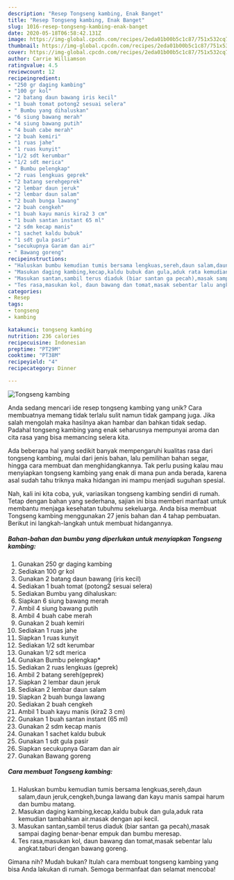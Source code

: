 ```yaml
---
description: "Resep Tongseng kambing, Enak Banget"
title: "Resep Tongseng kambing, Enak Banget"
slug: 1016-resep-tongseng-kambing-enak-banget
date: 2020-05-18T06:58:42.131Z
image: https://img-global.cpcdn.com/recipes/2eda01b00b5c1c87/751x532cq70/tongseng-kambing-foto-resep-utama.jpg
thumbnail: https://img-global.cpcdn.com/recipes/2eda01b00b5c1c87/751x532cq70/tongseng-kambing-foto-resep-utama.jpg
cover: https://img-global.cpcdn.com/recipes/2eda01b00b5c1c87/751x532cq70/tongseng-kambing-foto-resep-utama.jpg
author: Carrie Williamson
ratingvalue: 4.5
reviewcount: 12
recipeingredient:
- "250 gr daging kambing"
- "100 gr kol"
- "2 batang daun bawang iris kecil"
- "1 buah tomat potong2 sesuai selera"
- " Bumbu yang dihaluskan"
- "6 siung bawang merah"
- "4 siung bawang putih"
- "4 buah cabe merah"
- "2 buah kemiri"
- "1 ruas jahe"
- "1 ruas kunyit"
- "1/2 sdt kerumbar"
- "1/2 sdt merica"
- " Bumbu pelengkap"
- "2 ruas lengkuas geprek"
- "2 batang serehgeprek"
- "2 lembar daun jeruk"
- "2 lembar daun salam"
- "2 buah bunga lawang"
- "2 buah cengkeh"
- "1 buah kayu manis kira2 3 cm"
- "1 buah santan instant 65 ml"
- "2 sdm kecap manis"
- "1 sachet kaldu bubuk"
- "1 sdt gula pasir"
- "secukupnya Garam dan air"
- " Bawang goreng"
recipeinstructions:
- "Haluskan bumbu kemudian tumis bersama lengkuas,sereh,daun salam,daun jeruk,cengkeh,bunga lawang dan kayu manis sampai harum dan bumbu matang."
- "Masukan daging kambing,kecap,kaldu bubuk dan gula,aduk rata kemudian tambahkan air.masak dengan api kecil."
- "Masukan santan,sambil terus diaduk (biar santan ga pecah),masak sampai daging benar-benar empuk dan bumbu meresap."
- "Tes rasa,masukan kol, daun bawang dan tomat,masak sebentar lalu angkat.taburi dengan bawang goreng."
categories:
- Resep
tags:
- tongseng
- kambing

katakunci: tongseng kambing 
nutrition: 236 calories
recipecuisine: Indonesian
preptime: "PT29M"
cooktime: "PT38M"
recipeyield: "4"
recipecategory: Dinner

---
```



![Tongseng kambing](https://img-global.cpcdn.com/recipes/2eda01b00b5c1c87/751x532cq70/tongseng-kambing-foto-resep-utama.jpg)

Anda sedang mencari ide resep tongseng kambing yang unik? Cara membuatnya memang tidak terlalu sulit namun tidak gampang juga. Jika salah mengolah maka hasilnya akan hambar dan bahkan tidak sedap. Padahal tongseng kambing yang enak seharusnya mempunyai aroma dan cita rasa yang bisa memancing selera kita.

Ada beberapa hal yang sedikit banyak mempengaruhi kualitas rasa dari tongseng kambing, mulai dari jenis bahan, lalu pemilihan bahan segar, hingga cara membuat dan menghidangkannya. Tak perlu pusing kalau mau menyiapkan tongseng kambing yang enak di mana pun anda berada, karena asal sudah tahu triknya maka hidangan ini mampu menjadi suguhan spesial.




Nah, kali ini kita coba, yuk, variasikan tongseng kambing sendiri di rumah. Tetap dengan bahan yang sederhana, sajian ini bisa memberi manfaat untuk membantu menjaga kesehatan tubuhmu sekeluarga. Anda bisa membuat Tongseng kambing menggunakan 27 jenis bahan dan 4 tahap pembuatan. Berikut ini langkah-langkah untuk membuat hidangannya.

<!--inarticleads1-->

##### Bahan-bahan dan bumbu yang diperlukan untuk menyiapkan Tongseng kambing:

1. Gunakan 250 gr daging kambing
1. Sediakan 100 gr kol
1. Gunakan 2 batang daun bawang (iris kecil)
1. Sediakan 1 buah tomat (potong2 sesuai selera)
1. Sediakan  Bumbu yang dihaluskan:
1. Siapkan 6 siung bawang merah
1. Ambil 4 siung bawang putih
1. Ambil 4 buah cabe merah
1. Gunakan 2 buah kemiri
1. Sediakan 1 ruas jahe
1. Siapkan 1 ruas kunyit
1. Sediakan 1/2 sdt kerumbar
1. Gunakan 1/2 sdt merica
1. Gunakan  Bumbu pelengkap*
1. Sediakan 2 ruas lengkuas (geprek)
1. Ambil 2 batang sereh(geprek)
1. Siapkan 2 lembar daun jeruk
1. Sediakan 2 lembar daun salam
1. Siapkan 2 buah bunga lawang
1. Sediakan 2 buah cengkeh
1. Ambil 1 buah kayu manis (kira2 3 cm)
1. Gunakan 1 buah santan instant (65 ml)
1. Gunakan 2 sdm kecap manis
1. Gunakan 1 sachet kaldu bubuk
1. Gunakan 1 sdt gula pasir
1. Siapkan secukupnya Garam dan air
1. Gunakan  Bawang goreng




<!--inarticleads2-->

##### Cara membuat Tongseng kambing:

1. Haluskan bumbu kemudian tumis bersama lengkuas,sereh,daun salam,daun jeruk,cengkeh,bunga lawang dan kayu manis sampai harum dan bumbu matang.
1. Masukan daging kambing,kecap,kaldu bubuk dan gula,aduk rata kemudian tambahkan air.masak dengan api kecil.
1. Masukan santan,sambil terus diaduk (biar santan ga pecah),masak sampai daging benar-benar empuk dan bumbu meresap.
1. Tes rasa,masukan kol, daun bawang dan tomat,masak sebentar lalu angkat.taburi dengan bawang goreng.




Gimana nih? Mudah bukan? Itulah cara membuat tongseng kambing yang bisa Anda lakukan di rumah. Semoga bermanfaat dan selamat mencoba!
